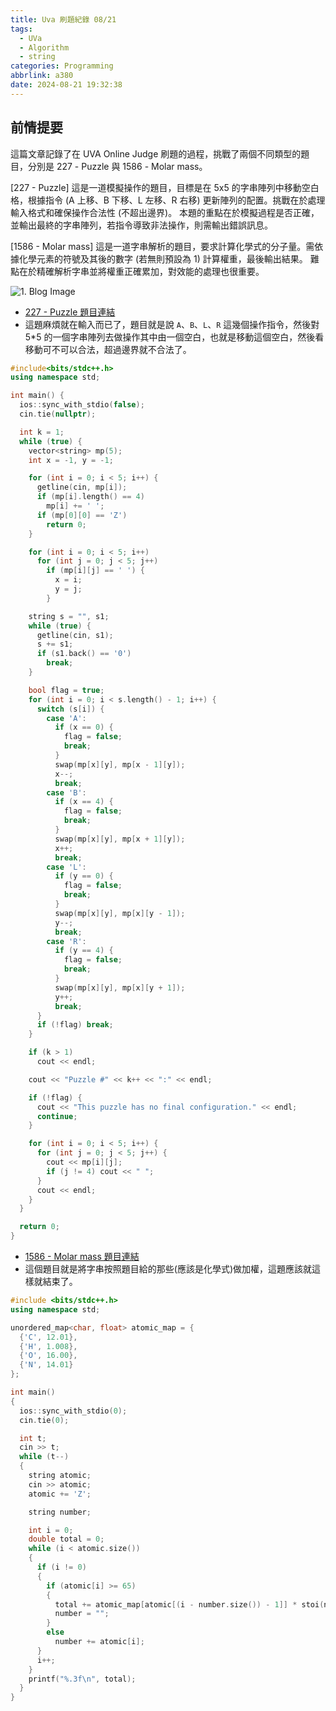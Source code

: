 ```yaml
---
title: Uva 刷題紀錄 08/21
tags:
  - UVa
  - Algorithm
  - string
categories: Programming
abbrlink: a380
date: 2024-08-21 19:32:38
---
```


## 前情提要

這篇文章記錄了在 UVA Online Judge 刷題的過程，挑戰了兩個不同類型的題目，分別是 227 - Puzzle 與 1586 - Molar mass。

[227 - Puzzle]
這是一道模擬操作的題目，目標是在 5x5 的字串陣列中移動空白格，根據指令 (A 上移、B 下移、L 左移、R 右移) 更新陣列的配置。挑戰在於處理輸入格式和確保操作合法性 (不超出邊界)。
本題的重點在於模擬過程是否正確，並輸出最終的字串陣列，若指令導致非法操作，則需輸出錯誤訊息。

[1586 - Molar mass]
這是一道字串解析的題目，要求計算化學式的分子量。需依據化學元素的符號及其後的數字 (若無則預設為 1) 計算權重，最後輸出結果。
難點在於精確解析字串並將權重正確累加，對效能的處理也很重要。

<!--more-->

![1. Blog Image](https://imgur.com/ROJjLiT.png)

* [227 - Puzzle 題目連結](https://onlinejudge.org/index.php?option=com_onlinejudge&Itemid=8&category=24&page=show_problem&problem=163)
* 這題麻煩就在輸入而已了，題目就是說 `A`、`B`、`L`、`R` 這幾個操作指令，然後對 5*5 的一個字串陣列去做操作其中由一個空白，也就是移動這個空白，然後看移動可不可以合法，超過邊界就不合法了。

```cpp
#include<bits/stdc++.h>
using namespace std;

int main() {
  ios::sync_with_stdio(false);
  cin.tie(nullptr);

  int k = 1;
  while (true) {
    vector<string> mp(5);
    int x = -1, y = -1;

    for (int i = 0; i < 5; i++) {
      getline(cin, mp[i]);
      if (mp[i].length() == 4)
        mp[i] += ' ';
      if (mp[0][0] == 'Z')
        return 0;
    }

    for (int i = 0; i < 5; i++)
      for (int j = 0; j < 5; j++)
        if (mp[i][j] == ' ') {
          x = i;
          y = j;
        }

    string s = "", s1;
    while (true) {
      getline(cin, s1);
      s += s1;
      if (s1.back() == '0')
        break;
    }

    bool flag = true;
    for (int i = 0; i < s.length() - 1; i++) {
      switch (s[i]) {
        case 'A':
          if (x == 0) {
            flag = false;
            break;
          }
          swap(mp[x][y], mp[x - 1][y]);
          x--;
          break;
        case 'B':
          if (x == 4) {
            flag = false;
            break;
          }
          swap(mp[x][y], mp[x + 1][y]);
          x++;
          break;
        case 'L':
          if (y == 0) {
            flag = false;
            break;
          }
          swap(mp[x][y], mp[x][y - 1]);
          y--;
          break;
        case 'R':
          if (y == 4) {
            flag = false;
            break;
          }
          swap(mp[x][y], mp[x][y + 1]);
          y++;
          break;
      }
      if (!flag) break;
    }

    if (k > 1)
      cout << endl;

    cout << "Puzzle #" << k++ << ":" << endl;

    if (!flag) {
      cout << "This puzzle has no final configuration." << endl;
      continue;
    }

    for (int i = 0; i < 5; i++) {
      for (int j = 0; j < 5; j++) {
        cout << mp[i][j];
        if (j != 4) cout << " ";
      }
      cout << endl;
    }
  }

  return 0;
}
```

* [1586 - Molar mass 題目連結](https://onlinejudge.org/index.php?option=onlinejudge&Itemid=8&page=show_problem&problem=4461)
* 這個題目就是將字串按照題目給的那些(應該是化學式)做加權，這題應該就這樣就結束了。

```cpp
#include <bits/stdc++.h>
using namespace std;

unordered_map<char, float> atomic_map = {
  {'C', 12.01},
  {'H', 1.008},
  {'O', 16.00},
  {'N', 14.01}
};

int main()
{
  ios::sync_with_stdio(0);
  cin.tie(0);

  int t;
  cin >> t;
  while (t--)
  {
    string atomic;
    cin >> atomic;
    atomic += 'Z';

    string number;

    int i = 0;
    double total = 0;
    while (i < atomic.size())
    {
      if (i != 0)
      {
        if (atomic[i] >= 65)
        {
          total += atomic_map[atomic[(i - number.size()) - 1]] * stoi(number.size() == 0 ? "1" : number);
          number = "";
        }
        else
          number += atomic[i];
      }
      i++;
    }
    printf("%.3f\n", total);
  }
}
```
